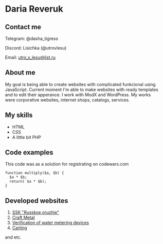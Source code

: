 # Daria Reveruk #

## Contact me ##

Telegram: @dasha_tigress

Discord: Lisichka (@utrovlesu)

Email: [utro_v_lesu@list.ru](mailto:utro_v_lesu@list.ru)

## About me ##

My goal is  being able to create websites with complicated funkcional using JavaScript. Current moment I'm able to make websites with ready templates and to edit their apperance. I work with ModX and WordPress. My works were  corporative websites, internet shops, catalogs, services. 

## My skills ##

* HTML
* CSS
* A little bit PHP

## Code examples ##

This code was as a solution for registrating on codewars.com

```
function multiply($a, $b) {
  $a * $b;
  return( $a * $b);
}
```

## Developed websites ##

1. [SSK "Russkoe oruzhie"](https://sskrusgun.ru/)
2. [Craft Metal](https://craft-metall-airsoft.com/)
3. [Verification of water metering devices](https://gorvoda78.ru/)
4. [Carting](https://kart-house.ru/)

and etc.